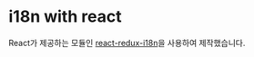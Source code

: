 # i18n with react
React가 제공하는 모듈인 [react-redux-i18n](https://www.npmjs.com/package/react-redux-i18n)을 사용하여 제작했습니다.